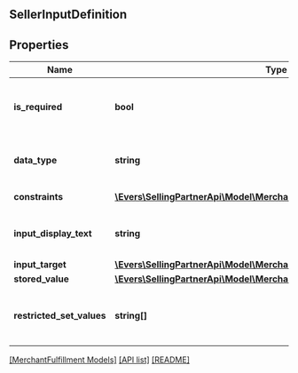 ## SellerInputDefinition

## Properties

Name | Type | Description | Notes
------------ | ------------- | ------------- | -------------
**is_required** | **bool** | When true, the additional input field is required. |
**data_type** | **string** | The data type of the additional input field. |
**constraints** | [**\Evers\SellingPartnerApi\Model\MerchantFulfillment\Constraint[]**](Constraint.md) | List of constraints. |
**input_display_text** | **string** | The display text for the additional input field. |
**input_target** | [**\Evers\SellingPartnerApi\Model\MerchantFulfillment\InputTargetType**](InputTargetType.md) |  | [optional]
**stored_value** | [**\Evers\SellingPartnerApi\Model\MerchantFulfillment\AdditionalSellerInput**](AdditionalSellerInput.md) |  |
**restricted_set_values** | **string[]** | The set of fixed values in an additional seller input. | [optional]

[[MerchantFulfillment Models]](../) [[API list]](../../Api) [[README]](../../../README.md)

